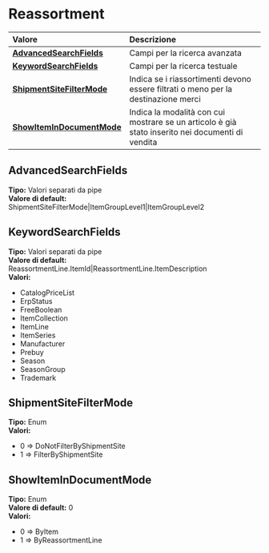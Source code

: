 # Reassortment

| Valore | Descrizione |
| :--- | :--- |
| [**AdvancedSearchFields**](reassortment.md#advancedsearchfields) | Campi per la ricerca avanzata |
| [**KeywordSearchFields**](reassortment.md#keywordsearchfields) | Campi per la ricerca testuale |
| [**ShipmentSiteFilterMode**](reassortment.md#shipmentsitefiltermode) | Indica se i riassortimenti devono essere filtrati o meno per la destinazione merci |
| [**ShowItemInDocumentMode**](reassortment.md#showitemindocumentmode) | Indica la modalità con cui mostrare se un articolo è già stato inserito nei documenti di vendita |

## AdvancedSearchFields

**Tipo:** Valori separati da pipe  
**Valore di default:** ShipmentSiteFilterMode\|ItemGroupLevel1\|ItemGroupLevel2

## KeywordSearchFields

**Tipo:** Valori separati da pipe  
**Valore di default:** ReassortmentLine.ItemId\|ReassortmentLine.ItemDescription  
**Valori:**

* CatalogPriceList
* ErpStatus
* FreeBoolean
* ItemCollection
* ItemLine
* ItemSeries
* Manufacturer
* Prebuy
* Season
* SeasonGroup
* Trademark

## ShipmentSiteFilterMode

**Tipo:** Enum  
**Valori:**

* 0 =&gt; DoNotFilterByShipmentSite
* 1 =&gt; FilterByShipmentSite

## ShowItemInDocumentMode

**Tipo:** Enum  
**Valore di default:** 0  
**Valori:**

* 0 =&gt; ByItem
* 1 =&gt; ByReassortmentLine
